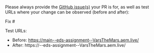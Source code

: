 Please always provide the [GitHub issue(s)](../issues) your PR is for, as well as test URLs where your change can be observed (before and after):

Fix #<gh-issue-id>

Test URLs:
- Before: https://main--eds-assignment--VarsTheMars.aem.live/
- After: https://<branch>--eds-assignment--VarsTheMars.aem.live/
